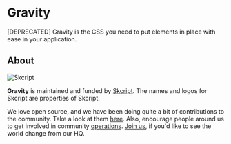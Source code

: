 Gravity
=======

[DEPRECATED] Gravity is the CSS you need to put elements in place with ease in your application. 

About
-----

![Skcript](http://www.skcript.com/static/skcript_norm.png)

**Gravity** is maintained and funded by [Skcript](http://www.skcript.com/). The names and logos for
Skcript are properties of Skcript.

We love open source, and we have been doing quite a bit of contributions to the community. Take a look at them [here][skcriptoss]. Also, encourage people around us to get involved in community [operations][community]. [Join us][hiring], if you'd like to see the world change from our HQ.

[skcriptoss]: http://skcript.github.io/
[community]: http://www.skcript.com/community?utm_source=github
[hiring]: http://www.skcript.com/careers?utm_source=github
